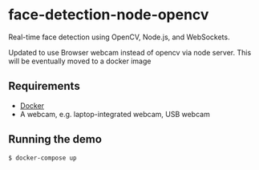 # face-detection-node-opencv

Real-time face detection using OpenCV, Node.js, and WebSockets.

Updated to use Browser webcam instead of opencv via node server. This will be eventually moved to a docker image
<!--## Requirements

* [Node.js](http://nodejs.org/)
* [OpenCV 2.4.x](http://opencv.org/)
* A webcam, e.g. laptop-integrated webcam, USB webcam

## Installing Node.js packages

* Navigate to the `server` directory
* `npm i -g node-gyp node-pre-gyp`
* To install the packages: `npm install`

## Running the demo

* Make sure you are still in the `server` directory
* To run the server: `node server.js`
* To run the demo locally, open a browser and go to `localhost:8080`

The app should be up and running!

-->
## Requirements

* [Docker](https://www.docker.com/)
* A webcam, e.g. laptop-integrated webcam, USB webcam

## Running the demo

```
$ docker-compose up
```

